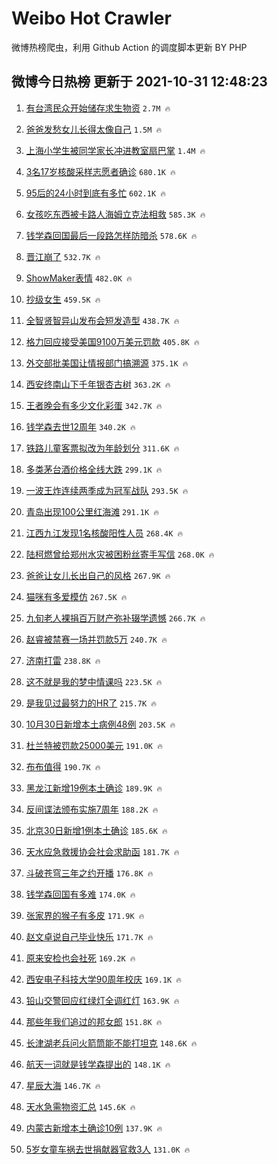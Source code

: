 # Weibo Hot Crawler 



微博热榜爬虫，利用 Github Action 的调度脚本更新 BY PHP 


## 微博今日热榜 更新于 2021-10-31 12:48:23 
1. [有台湾民众开始储存求生物资](https://s.weibo.com/weibo?q=%23%E6%9C%89%E5%8F%B0%E6%B9%BE%E6%B0%91%E4%BC%97%E5%BC%80%E5%A7%8B%E5%82%A8%E5%AD%98%E6%B1%82%E7%94%9F%E7%89%A9%E8%B5%84%23&Refer=top) `2.7M 🔥` 

1. [爸爸发愁女儿长得太像自己](https://s.weibo.com/weibo?q=%23%E7%88%B8%E7%88%B8%E5%8F%91%E6%84%81%E5%A5%B3%E5%84%BF%E9%95%BF%E5%BE%97%E5%A4%AA%E5%83%8F%E8%87%AA%E5%B7%B1%23&Refer=top) `1.5M 🔥` 

1. [上海小学生被同学家长冲进教室扇巴掌](https://s.weibo.com/weibo?q=%23%E4%B8%8A%E6%B5%B7%E5%B0%8F%E5%AD%A6%E7%94%9F%E8%A2%AB%E5%90%8C%E5%AD%A6%E5%AE%B6%E9%95%BF%E5%86%B2%E8%BF%9B%E6%95%99%E5%AE%A4%E6%89%87%E5%B7%B4%E6%8E%8C%23&Refer=top) `1.4M 🔥` 

1. [3名17岁核酸采样志愿者确诊](https://s.weibo.com/weibo?q=%233%E5%90%8D17%E5%B2%81%E6%A0%B8%E9%85%B8%E9%87%87%E6%A0%B7%E5%BF%97%E6%84%BF%E8%80%85%E7%A1%AE%E8%AF%8A%23&Refer=top) `680.1K 🔥` 

1. [95后的24小时到底有多忙](https://s.weibo.com/weibo?q=%2395%E5%90%8E%E7%9A%8424%E5%B0%8F%E6%97%B6%E5%88%B0%E5%BA%95%E6%9C%89%E5%A4%9A%E5%BF%99%23&Refer=top) `602.1K 🔥` 

1. [女孩吃东西被卡路人海姆立克法相救](https://s.weibo.com/weibo?q=%23%E5%A5%B3%E5%AD%A9%E5%90%83%E4%B8%9C%E8%A5%BF%E8%A2%AB%E5%8D%A1%E8%B7%AF%E4%BA%BA%E6%B5%B7%E5%A7%86%E7%AB%8B%E5%85%8B%E6%B3%95%E7%9B%B8%E6%95%91%23&Refer=top) `585.3K 🔥` 

1. [钱学森回国最后一段路怎样防暗杀](https://s.weibo.com/weibo?q=%23%E9%92%B1%E5%AD%A6%E6%A3%AE%E5%9B%9E%E5%9B%BD%E6%9C%80%E5%90%8E%E4%B8%80%E6%AE%B5%E8%B7%AF%E6%80%8E%E6%A0%B7%E9%98%B2%E6%9A%97%E6%9D%80%23&Refer=top) `578.6K 🔥` 

1. [晋江崩了](https://s.weibo.com/weibo?q=%23%E6%99%8B%E6%B1%9F%E5%B4%A9%E4%BA%86%23&Refer=top) `532.7K 🔥` 

1. [ShowMaker表情](https://s.weibo.com/weibo?q=%23ShowMaker%E8%A1%A8%E6%83%85%23&Refer=top) `482.0K 🔥` 

1. [抄级女生](https://s.weibo.com/weibo?q=%23%E6%8A%84%E7%BA%A7%E5%A5%B3%E7%94%9F%23&Refer=top) `459.5K 🔥` 

1. [全智贤智异山发布会短发造型](https://s.weibo.com/weibo?q=%23%E5%85%A8%E6%99%BA%E8%B4%A4%E6%99%BA%E5%BC%82%E5%B1%B1%E5%8F%91%E5%B8%83%E4%BC%9A%E7%9F%AD%E5%8F%91%E9%80%A0%E5%9E%8B%23&Refer=top) `438.7K 🔥` 

1. [格力回应接受美国9100万美元罚款](https://s.weibo.com/weibo?q=%23%E6%A0%BC%E5%8A%9B%E5%9B%9E%E5%BA%94%E6%8E%A5%E5%8F%97%E7%BE%8E%E5%9B%BD9100%E4%B8%87%E7%BE%8E%E5%85%83%E7%BD%9A%E6%AC%BE%23&Refer=top) `405.8K 🔥` 

1. [外交部批美国让情报部门搞溯源](https://s.weibo.com/weibo?q=%23%E5%A4%96%E4%BA%A4%E9%83%A8%E6%89%B9%E7%BE%8E%E5%9B%BD%E8%AE%A9%E6%83%85%E6%8A%A5%E9%83%A8%E9%97%A8%E6%90%9E%E6%BA%AF%E6%BA%90%23&Refer=top) `375.1K 🔥` 

1. [西安终南山下千年银杏古树](https://s.weibo.com/weibo?q=%23%E8%A5%BF%E5%AE%89%E7%BB%88%E5%8D%97%E5%B1%B1%E4%B8%8B%E5%8D%83%E5%B9%B4%E9%93%B6%E6%9D%8F%E5%8F%A4%E6%A0%91%23&Refer=top) `363.2K 🔥` 

1. [王者晚会有多少文化彩蛋](https://s.weibo.comjavascript:void(0);) `342.7K 🔥` 

1. [钱学森去世12周年](https://s.weibo.com/weibo?q=%23%E9%92%B1%E5%AD%A6%E6%A3%AE%E5%8E%BB%E4%B8%9612%E5%91%A8%E5%B9%B4%23&Refer=top) `340.2K 🔥` 

1. [铁路儿童客票拟改为年龄划分](https://s.weibo.com/weibo?q=%23%E9%93%81%E8%B7%AF%E5%84%BF%E7%AB%A5%E5%AE%A2%E7%A5%A8%E6%8B%9F%E6%94%B9%E4%B8%BA%E5%B9%B4%E9%BE%84%E5%88%92%E5%88%86%23&Refer=top) `311.6K 🔥` 

1. [多类茅台酒价格全线大跌](https://s.weibo.com/weibo?q=%23%E5%A4%9A%E7%B1%BB%E8%8C%85%E5%8F%B0%E9%85%92%E4%BB%B7%E6%A0%BC%E5%85%A8%E7%BA%BF%E5%A4%A7%E8%B7%8C%23&Refer=top) `299.1K 🔥` 

1. [一波王炸连续两季成为冠军战队](https://s.weibo.com/weibo?q=%23%E4%B8%80%E6%B3%A2%E7%8E%8B%E7%82%B8%E8%BF%9E%E7%BB%AD%E4%B8%A4%E5%AD%A3%E6%88%90%E4%B8%BA%E5%86%A0%E5%86%9B%E6%88%98%E9%98%9F%23&Refer=top) `293.5K 🔥` 

1. [青岛出现100公里红海滩](https://s.weibo.com/weibo?q=%23%E9%9D%92%E5%B2%9B%E5%87%BA%E7%8E%B0100%E5%85%AC%E9%87%8C%E7%BA%A2%E6%B5%B7%E6%BB%A9%23&Refer=top) `291.1K 🔥` 

1. [江西九江发现1名核酸阳性人员](https://s.weibo.com/weibo?q=%23%E6%B1%9F%E8%A5%BF%E4%B9%9D%E6%B1%9F%E5%8F%91%E7%8E%B01%E5%90%8D%E6%A0%B8%E9%85%B8%E9%98%B3%E6%80%A7%E4%BA%BA%E5%91%98%23&Refer=top) `268.4K 🔥` 

1. [陆柯燃曾给郑州水灾被困粉丝寄手写信](https://s.weibo.com/weibo?q=%23%E9%99%86%E6%9F%AF%E7%87%83%E6%9B%BE%E7%BB%99%E9%83%91%E5%B7%9E%E6%B0%B4%E7%81%BE%E8%A2%AB%E5%9B%B0%E7%B2%89%E4%B8%9D%E5%AF%84%E6%89%8B%E5%86%99%E4%BF%A1%23&Refer=top) `268.0K 🔥` 

1. [爸爸让女儿长出自己的风格](https://s.weibo.com/weibo?q=%23%E7%88%B8%E7%88%B8%E8%AE%A9%E5%A5%B3%E5%84%BF%E9%95%BF%E5%87%BA%E8%87%AA%E5%B7%B1%E7%9A%84%E9%A3%8E%E6%A0%BC%23&Refer=top) `267.9K 🔥` 

1. [猫咪有多爱模仿](https://s.weibo.com/weibo?q=%23%E7%8C%AB%E5%92%AA%E6%9C%89%E5%A4%9A%E7%88%B1%E6%A8%A1%E4%BB%BF%23&Refer=top) `267.5K 🔥` 

1. [九旬老人裸捐百万财产弥补辍学遗憾](https://s.weibo.com/weibo?q=%23%E4%B9%9D%E6%97%AC%E8%80%81%E4%BA%BA%E8%A3%B8%E6%8D%90%E7%99%BE%E4%B8%87%E8%B4%A2%E4%BA%A7%E5%BC%A5%E8%A1%A5%E8%BE%8D%E5%AD%A6%E9%81%97%E6%86%BE%23&Refer=top) `266.7K 🔥` 

1. [赵睿被禁赛一场并罚款5万](https://s.weibo.com/weibo?q=%23%E8%B5%B5%E7%9D%BF%E8%A2%AB%E7%A6%81%E8%B5%9B%E4%B8%80%E5%9C%BA%E5%B9%B6%E7%BD%9A%E6%AC%BE5%E4%B8%87%23&Refer=top) `240.7K 🔥` 

1. [济南打雷](https://s.weibo.com/weibo?q=%23%E6%B5%8E%E5%8D%97%E6%89%93%E9%9B%B7%23&Refer=top) `238.8K 🔥` 

1. [这不就是我的梦中情课吗](https://s.weibo.com/weibo?q=%23%E8%BF%99%E4%B8%8D%E5%B0%B1%E6%98%AF%E6%88%91%E7%9A%84%E6%A2%A6%E4%B8%AD%E6%83%85%E8%AF%BE%E5%90%97%23&Refer=top) `223.5K 🔥` 

1. [是我见过最努力的HR了](https://s.weibo.com/weibo?q=%23%E6%98%AF%E6%88%91%E8%A7%81%E8%BF%87%E6%9C%80%E5%8A%AA%E5%8A%9B%E7%9A%84HR%E4%BA%86%23&Refer=top) `215.7K 🔥` 

1. [10月30日新增本土病例48例](https://s.weibo.com/weibo?q=%2310%E6%9C%8830%E6%97%A5%E6%96%B0%E5%A2%9E%E6%9C%AC%E5%9C%9F%E7%97%85%E4%BE%8B48%E4%BE%8B%23&Refer=top) `203.5K 🔥` 

1. [杜兰特被罚款25000美元](https://s.weibo.com/weibo?q=%23%E6%9D%9C%E5%85%B0%E7%89%B9%E8%A2%AB%E7%BD%9A%E6%AC%BE25000%E7%BE%8E%E5%85%83%23&Refer=top) `191.0K 🔥` 

1. [布布值得](https://s.weibo.com/weibo?q=%23%E5%B8%83%E5%B8%83%E5%80%BC%E5%BE%97%23&Refer=top) `190.7K 🔥` 

1. [黑龙江新增19例本土确诊](https://s.weibo.com/weibo?q=%23%E9%BB%91%E9%BE%99%E6%B1%9F%E6%96%B0%E5%A2%9E19%E4%BE%8B%E6%9C%AC%E5%9C%9F%E7%A1%AE%E8%AF%8A%23&Refer=top) `189.9K 🔥` 

1. [反间谍法颁布实施7周年](https://s.weibo.com/weibo?q=%23%E5%8F%8D%E9%97%B4%E8%B0%8D%E6%B3%95%E9%A2%81%E5%B8%83%E5%AE%9E%E6%96%BD7%E5%91%A8%E5%B9%B4%23&Refer=top) `188.2K 🔥` 

1. [北京30日新增1例本土确诊](https://s.weibo.com/weibo?q=%23%E5%8C%97%E4%BA%AC30%E6%97%A5%E6%96%B0%E5%A2%9E1%E4%BE%8B%E6%9C%AC%E5%9C%9F%E7%A1%AE%E8%AF%8A%23&Refer=top) `185.6K 🔥` 

1. [天水应急救援协会社会求助函](https://s.weibo.com/weibo?q=%23%E5%A4%A9%E6%B0%B4%E5%BA%94%E6%80%A5%E6%95%91%E6%8F%B4%E5%8D%8F%E4%BC%9A%E7%A4%BE%E4%BC%9A%E6%B1%82%E5%8A%A9%E5%87%BD%23&Refer=top) `181.7K 🔥` 

1. [斗破苍穹三年之约开播](https://s.weibo.com/weibo?q=%23%E6%96%97%E7%A0%B4%E8%8B%8D%E7%A9%B9%E4%B8%89%E5%B9%B4%E4%B9%8B%E7%BA%A6%E5%BC%80%E6%92%AD%23&Refer=top) `176.8K 🔥` 

1. [钱学森回国有多难](https://s.weibo.com/weibo?q=%23%E9%92%B1%E5%AD%A6%E6%A3%AE%E5%9B%9E%E5%9B%BD%E6%9C%89%E5%A4%9A%E9%9A%BE%23&Refer=top) `174.0K 🔥` 

1. [张家界的猴子有多皮](https://s.weibo.com/weibo?q=%23%E5%BC%A0%E5%AE%B6%E7%95%8C%E7%9A%84%E7%8C%B4%E5%AD%90%E6%9C%89%E5%A4%9A%E7%9A%AE%23&Refer=top) `171.9K 🔥` 

1. [赵文卓说自己毕业快乐](https://s.weibo.com/weibo?q=%23%E8%B5%B5%E6%96%87%E5%8D%93%E8%AF%B4%E8%87%AA%E5%B7%B1%E6%AF%95%E4%B8%9A%E5%BF%AB%E4%B9%90%23&Refer=top) `171.7K 🔥` 

1. [原来安检也会社死](https://s.weibo.com/weibo?q=%23%E5%8E%9F%E6%9D%A5%E5%AE%89%E6%A3%80%E4%B9%9F%E4%BC%9A%E7%A4%BE%E6%AD%BB%23&Refer=top) `169.2K 🔥` 

1. [西安电子科技大学90周年校庆](https://s.weibo.com/weibo?q=%23%E8%A5%BF%E5%AE%89%E7%94%B5%E5%AD%90%E7%A7%91%E6%8A%80%E5%A4%A7%E5%AD%A690%E5%91%A8%E5%B9%B4%E6%A0%A1%E5%BA%86%23&Refer=top) `169.1K 🔥` 

1. [铅山交警回应红绿灯全调红灯](https://s.weibo.com/weibo?q=%23%E9%93%85%E5%B1%B1%E4%BA%A4%E8%AD%A6%E5%9B%9E%E5%BA%94%E7%BA%A2%E7%BB%BF%E7%81%AF%E5%85%A8%E8%B0%83%E7%BA%A2%E7%81%AF%23&Refer=top) `163.9K 🔥` 

1. [那些年我们追过的邦女郎](https://s.weibo.com/weibo?q=%23%E9%82%A3%E4%BA%9B%E5%B9%B4%E6%88%91%E4%BB%AC%E8%BF%BD%E8%BF%87%E7%9A%84%E9%82%A6%E5%A5%B3%E9%83%8E%23&Refer=top) `151.8K 🔥` 

1. [长津湖老兵问火箭筒能不能打坦克](https://s.weibo.com/weibo?q=%23%E9%95%BF%E6%B4%A5%E6%B9%96%E8%80%81%E5%85%B5%E9%97%AE%E7%81%AB%E7%AE%AD%E7%AD%92%E8%83%BD%E4%B8%8D%E8%83%BD%E6%89%93%E5%9D%A6%E5%85%8B%23&Refer=top) `148.6K 🔥` 

1. [航天一词就是钱学森提出的](https://s.weibo.com/weibo?q=%23%E8%88%AA%E5%A4%A9%E4%B8%80%E8%AF%8D%E5%B0%B1%E6%98%AF%E9%92%B1%E5%AD%A6%E6%A3%AE%E6%8F%90%E5%87%BA%E7%9A%84%23&Refer=top) `148.1K 🔥` 

1. [星辰大海](https://s.weibo.com/weibo?q=%E6%98%9F%E8%BE%B0%E5%A4%A7%E6%B5%B7&Refer=top) `146.7K 🔥` 

1. [天水急需物资汇总](https://s.weibo.com/weibo?q=%23%E5%A4%A9%E6%B0%B4%E6%80%A5%E9%9C%80%E7%89%A9%E8%B5%84%E6%B1%87%E6%80%BB%23&Refer=top) `145.6K 🔥` 

1. [内蒙古新增本土确诊10例](https://s.weibo.com/weibo?q=%23%E5%86%85%E8%92%99%E5%8F%A4%E6%96%B0%E5%A2%9E%E6%9C%AC%E5%9C%9F%E7%A1%AE%E8%AF%8A10%E4%BE%8B%23&Refer=top) `137.9K 🔥` 

1. [5岁女童车祸去世捐献器官救3人](https://s.weibo.com/weibo?q=%235%E5%B2%81%E5%A5%B3%E7%AB%A5%E8%BD%A6%E7%A5%B8%E5%8E%BB%E4%B8%96%E6%8D%90%E7%8C%AE%E5%99%A8%E5%AE%98%E6%95%913%E4%BA%BA%23&Refer=top) `131.0K 🔥` 

